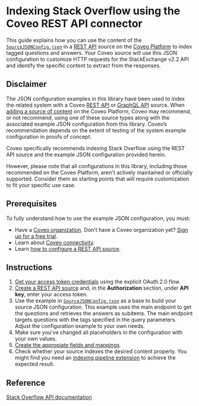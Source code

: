 # Indexing Stack Overflow using the Coveo REST API connector
This guide explains how you can use the content of the [`SourceJSONConfig.json`](SourceJSONConfig.json) in a [REST API](https://docs.coveo.com/en/1896/) source on the [Coveo Platform](https://docs.coveo.com/en/3361/) to index tagged questions and answers. Your Coveo source will use this JSON configuration to customize HTTP requests for the StackExchange v2.2 API and identify the specific content to extract from the responses.

## Disclaimer
The JSON configuration examples in this library have been used to index the related system with a Coveo [REST API](https://docs.coveo.com/en/1896/) or [GraphQL API](https://docs.coveo.com/en/n6gh2329/) source. When [adding a source of content](https://docs.coveo.com/en/3390/index-content/add-or-edit-a-source#add-a-source) on the Coveo Platform, Coveo may recommend, or not recommend, using one of these source types along with the associated example JSON configuration from this library. Coveo’s recommendation depends on the extent of testing of the system example configuration in proofs of concept.

Coveo specifically recommends indexing Stack Overflow using the REST API source and the example JSON configuration provided herein.

However, please note that all configurations in this library, including those recommended on the Coveo Platform, aren't actively maintained or officially supported. Consider them as starting points that will require customization to fit your specific use case.

## Prerequisites
To fully understand how to use the example JSON configuration, you must:
- Have a [Coveo organization](https://docs.coveo.com/en/185). Don't have a Coveo organization yet? [Sign up for a free trial](https://www.coveo.com/en/free-trial?utm_marketing_tactic=connectivity_library).
- Learn about [Coveo connectivity](https://docs.coveo.com/en/1702).
- Learn [how to configure a REST API source](https://docs.coveo.com/en/1896/).

## Instructions
1. [Get your access token credentials](https://api.stackexchange.com/docs/authentication) using the explicit OAuth 2.0 flow.
2. [Create a REST API source](https://docs.coveo.com/en/1896/) and, in the **Authorization** section, under **API key**, enter your access token.
3. Use the example in [`SourceJSONConfig.json`](https://github.com/coveooss/connectivity-library/blob/master/Stackoverflow/SourceJSONConfig.json) as a base to build your source JSON configuration. This example uses the main endpoint to get the questions and retrieves the answers as subitems. The main endpoint targets questions with the tags specified in the query parameters. Adjust the configuration example to your own needs.
4. Make sure you've changed all placeholders in the configuration with your own values.
5. [Create the appropiate fields and mappings](https://docs.coveo.com/en/1896/#completion).
6. Check whether your source indexes the desired content properly. You might find you need an [indexing pipeline extension](https://docs.coveo.com/en/1645/) to achieve the expected result.

## Reference
[Stack Overflow API documentation](https://api.stackexchange.com/docs)
